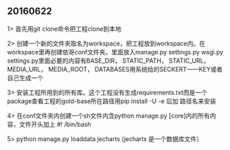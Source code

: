 20160622
--------

1> 首先用git clone命令把工程clone到本地

2> 创建一个新的文件夹取名为workspace，把工程放到workspace内。在workspace里再创建依哥conf文件夹。里面放入manage.py 
settings.py wsgi.py settings.py里面必要的内容有BASE_DIR， STATIC_PATH， STATIC_URL， MEDIA_URL， MEDIA_ROOT， DATABASES用系统给的SECKERT——KEY或者自己生成一个

3> 安装工程所用到的所有库。这个工程没有生成requirements.txt而是一个package查看工程的gold-base所在路径用pip install -U -e 后加
路径名来安装

4> 在conf文件夹内创建一个sh文件内含python manage.py   [core]内的所有内容，文件开头加上 #! /bin/bash

5> python manage.py loaddata jecharts (jecharts 是一个数据库文件）
